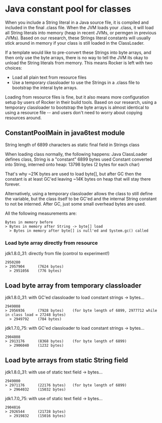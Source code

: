 Java constant pool for classes
=======================================

When you include a String literal in a Java source file, it is compiled and
included in the final .class file.  When the JVM loads your .class, it will
load all String literals into memory (heap in recent JVMs, or permgen in
previous JVMs).  Based on our research, these Strings literal constants will
usually stick around in memory if your class is still loaded in the ClassLoader.

If a template would like to pre-convert these Strings into byte arrays, and then
only use the byte arrays, there is no way to tell the JVM its okay to unload
the String literals from memory.  This means Rocker is left with two choices:

 - Load all plain text from resource files
 - Use a temporary classloader to use the Strings in a .class file to bootstrap
   the interal byte arrays.

Loading from resource files is fine, but it also means more configuration setup
by users of Rocker in their build tools.  Based on our research, using a temporary
classloader to bootstrap the byte arrays is almost identical to using a resource
file -- and users don't need to worry about copying resources around.

## ConstantPoolMain in java6test module

String length of 6899 characters as static final field in Strings class

When loading class normally, the following happens:
  Java ClassLoader defines class, String is a "constant"
    6899 bytes used
  Constant converted into String, interned onto heap:
    13798 bytes (2 bytes for each char)

That's why ~21K bytes are used to load byte[], but after GC then
the constant is at least GC'ed leaving ~14K bytes on heap that will
stay there forever.

Alternatively, using a temporary classloader allows the class to
still define the variable, but the class itself to be GC'ed and the
internal String constant to not be interned.  After GC, just some 
small overhead bytes are used.

All the following measurements are:

```
Bytes in memory before
> Bytes in memory after String -> byte[] load
  > Bytes in memory after byte[] is null'ed and System.gc() called
```

### Load byte array directly from resource

jdk1.8.0_31: directly from file (control to experiment!)

```
2950280
> 2957904      (7624 bytes)
  > 2951056    (776 bytes)
```

## Load byte array from temporary classloader

jdk1.8.0_31: with GC'ed classloader to load constant strings -> bytes...

```
2949008
> 2956936      (7928 bytes)    (for byte length of 6899, 2977712 while in class load = 27248 bytes)
  > 2949792    (784 bytes)
```

jdk1.7.0_75: with GC'ed classloader to load constant strings -> bytes...

```
2904808        
> 2913176      (8368 bytes)    (for byte length of 6899)
  > 2906040    (1232 bytes)
```

## Load byte arrays from static String field

jdk1.8.0_31: with use of static text field -> bytes...

```
2949000
> 2971176      (22176 bytes)   (for byte length of 6899)
  > 2964032    (15032 bytes)
```
jdk1.7.0_75: with use of static text field -> bytes...

```
2904816
> 2926544      (21728 bytes)
  > 2919832    (15016 bytes)
```